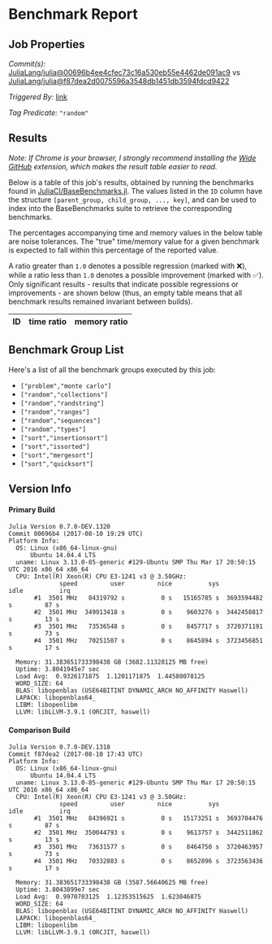 # Benchmark Report

## Job Properties

*Commit(s):* [JuliaLang/julia@00696b4ee4cfec73c16a530eb55e4462de091ac9](https://github.com/JuliaLang/julia/commit/00696b4ee4cfec73c16a530eb55e4462de091ac9) vs [JuliaLang/julia@f87dea2d0075596a3548db1451db3594fdcd9422](https://github.com/JuliaLang/julia/commit/f87dea2d0075596a3548db1451db3594fdcd9422)

*Triggered By:* [link](https://github.com/JuliaLang/julia/pull/23205#issuecomment-321651829)

*Tag Predicate:* `"random"`

## Results

*Note: If Chrome is your browser, I strongly recommend installing the [Wide GitHub](https://chrome.google.com/webstore/detail/wide-github/kaalofacklcidaampbokdplbklpeldpj?hl=en)
extension, which makes the result table easier to read.*

Below is a table of this job's results, obtained by running the benchmarks found in
[JuliaCI/BaseBenchmarks.jl](https://github.com/JuliaCI/BaseBenchmarks.jl). The values
listed in the `ID` column have the structure `[parent_group, child_group, ..., key]`,
and can be used to index into the BaseBenchmarks suite to retrieve the corresponding
benchmarks.

The percentages accompanying time and memory values in the below table are noise tolerances. The "true"
time/memory value for a given benchmark is expected to fall within this percentage of the reported value.

A ratio greater than `1.0` denotes a possible regression (marked with :x:), while a ratio less
than `1.0` denotes a possible improvement (marked with :white_check_mark:). Only significant results - results
that indicate possible regressions or improvements - are shown below (thus, an empty table means that all
benchmark results remained invariant between builds).

| ID | time ratio | memory ratio |
|----|------------|--------------|

## Benchmark Group List

Here's a list of all the benchmark groups executed by this job:

- `["problem","monte carlo"]`
- `["random","collections"]`
- `["random","randstring"]`
- `["random","ranges"]`
- `["random","sequences"]`
- `["random","types"]`
- `["sort","insertionsort"]`
- `["sort","issorted"]`
- `["sort","mergesort"]`
- `["sort","quicksort"]`

## Version Info

#### Primary Build

```
Julia Version 0.7.0-DEV.1320
Commit 00696b4 (2017-08-10 19:29 UTC)
Platform Info:
  OS: Linux (x86_64-linux-gnu)
      Ubuntu 14.04.4 LTS
  uname: Linux 3.13.0-85-generic #129-Ubuntu SMP Thu Mar 17 20:50:15 UTC 2016 x86_64 x86_64
  CPU: Intel(R) Xeon(R) CPU E3-1241 v3 @ 3.50GHz: 
              speed         user         nice          sys         idle          irq
       #1  3501 MHz   84319792 s          0 s   15165785 s  3693594482 s         87 s
       #2  3501 MHz  349913418 s          0 s    9603276 s  3442458817 s         13 s
       #3  3501 MHz   73536548 s          0 s    8457717 s  3720371191 s         73 s
       #4  3501 MHz   70251507 s          0 s    8645894 s  3723456851 s         17 s
       
  Memory: 31.383651733398438 GB (3682.11328125 MB free)
  Uptime: 3.8041945e7 sec
  Load Avg:  0.9326171875  1.1201171875  1.44580078125
  WORD_SIZE: 64
  BLAS: libopenblas (USE64BITINT DYNAMIC_ARCH NO_AFFINITY Haswell)
  LAPACK: libopenblas64_
  LIBM: libopenlibm
  LLVM: libLLVM-3.9.1 (ORCJIT, haswell)

```

#### Comparison Build

```
Julia Version 0.7.0-DEV.1318
Commit f87dea2 (2017-08-10 17:43 UTC)
Platform Info:
  OS: Linux (x86_64-linux-gnu)
      Ubuntu 14.04.4 LTS
  uname: Linux 3.13.0-85-generic #129-Ubuntu SMP Thu Mar 17 20:50:15 UTC 2016 x86_64 x86_64
  CPU: Intel(R) Xeon(R) CPU E3-1241 v3 @ 3.50GHz: 
              speed         user         nice          sys         idle          irq
       #1  3501 MHz   84396921 s          0 s   15173251 s  3693704476 s         87 s
       #2  3501 MHz  350044793 s          0 s    9613757 s  3442511862 s         13 s
       #3  3501 MHz   73631577 s          0 s    8464750 s  3720463957 s         73 s
       #4  3501 MHz   70332883 s          0 s    8652896 s  3723563436 s         17 s
       
  Memory: 31.383651733398438 GB (3587.56640625 MB free)
  Uptime: 3.8043899e7 sec
  Load Avg:  0.9970703125  1.12353515625  1.623046875
  WORD_SIZE: 64
  BLAS: libopenblas (USE64BITINT DYNAMIC_ARCH NO_AFFINITY Haswell)
  LAPACK: libopenblas64_
  LIBM: libopenlibm
  LLVM: libLLVM-3.9.1 (ORCJIT, haswell)

```
